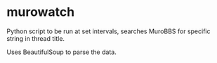 murowatch
=========

Python script to be run at set intervals, searches MuroBBS for specific string in thread title.

Uses BeautifulSoup to parse the data.
